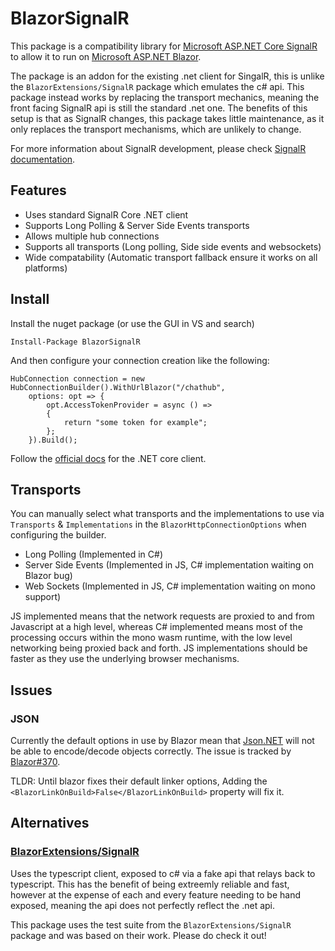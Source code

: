 # BlazorSignalR
This package is a compatibility library for [Microsoft ASP.NET Core SignalR](https://github.com/aspnet/SignalR) to allow it to run on [Microsoft ASP.NET Blazor](https://github.com/aspnet/Blazor).

The package is an addon for the existing .net client for SingalR, this is unlike the ```BlazorExtensions/SignalR``` package which emulates the c# api. This package instead works by replacing the transport mechanics, meaning the front facing SignalR api is still the standard .net one. The benefits of this setup is that as SignalR changes, this package takes little maintenance, as it only replaces the transport mechanisms, which are unlikely to change.

For more information about SignalR development, please check [SignalR documentation](https://docs.microsoft.com/en-us/aspnet/core/signalr/introduction?view=aspnetcore-2.1).

## Features

- Uses standard SignalR Core .NET client
- Supports Long Polling & Server Side Events transports
- Allows multiple hub connections
- Supports all transports (Long polling, Side side events and websockets)
- Wide compatability (Automatic transport fallback ensure it works on all platforms)

## Install

Install the nuget package (or use the GUI in VS and search)
```
Install-Package BlazorSignalR
```

And then configure your connection creation like the following:

```
HubConnection connection = new HubConnectionBuilder().WithUrlBlazor("/chathub",
    options: opt => {
        opt.AccessTokenProvider = async () =>
        {
            return "some token for example";
        };
    }).Build();
```

Follow the [official docs](https://docs.microsoft.com/en-us/aspnet/core/signalr/dotnet-client?view=aspnetcore-2.1) for the .NET core client.

## Transports
You can manually select what transports and the implementations to use via ```Transports``` & ```Implementations``` in the ```BlazorHttpConnectionOptions``` when configuring the builder.

- Long Polling (Implemented in C#)
- Server Side Events (Implemented in JS, C# implementation waiting on Blazor bug)
- Web Sockets (Implemented in JS, C# implementation waiting on mono support)

JS implemented means that the network requests are proxied to and from Javascript at a high level, whereas C# implemented means most of the processing occurs within the mono wasm runtime, with the low level networking being proxied back and forth. JS implementations should be faster as they use the underlying browser mechanisms.

## Issues

### JSON
Currently the default options in use by Blazor mean that [Json.NET](https://github.com/csnewman/BlazorSignalR) will not be able to encode/decode objects correctly. The issue is tracked by [Blazor#370](https://github.com/aspnet/Blazor/issues/370).

TLDR: Until blazor fixes their default linker options, Adding the ```<BlazorLinkOnBuild>False</BlazorLinkOnBuild>``` property will fix it.

## Alternatives

### [BlazorExtensions/SignalR](https://github.com/BlazorExtensions/SignalR)
Uses the typescript client, exposed to c# via a fake api that relays back to typescript. This has the benefit of being extreemly reliable and fast, however at the expense of each and every feature needing to be hand exposed, meaning the api does not perfectly reflect the .net api.

This package uses the test suite from the ```BlazorExtensions/SignalR``` package and was based on their work. Please do check it out!
